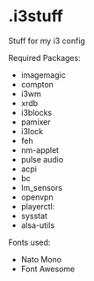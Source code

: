 # .i3stuff

Stuff for my i3 config

Required Packages:
<ul>
<li>imagemagic
<li>compton
<li>i3wm
<li>xrdb
<li>i3blocks
<li>pamixer
<li>i3lock
<li>feh
<li>nm-applet
<li>pulse audio
<li>acpi
<li>bc
<li>lm_sensors
<li>openvpn
<li>playerctl:
<li>sysstat
<li>alsa-utils
</ul>

Fonts used:
<ul>
<li>Nato Mono
<li>Font Awesome
</ul>
